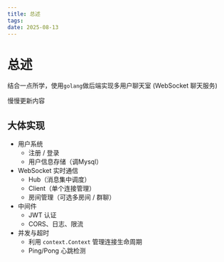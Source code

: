 ```yaml
---
title: 总述
tags: 
date: 2025-08-13
---
```

# 总述

结合一点所学，使用`golang`做后端实现多用户聊天室 (WebSocket 聊天服务)

慢慢更新内容

## 大体实现

- 用户系统
    - 注册 / 登录
    - 用户信息存储（调Mysql）    
- WebSocket 实时通信
    - Hub（消息集中调度）
    - Client（单个连接管理）
    - 房间管理（可选多房间 / 群聊）
- 中间件
    - JWT 认证
    - CORS、日志、限流
- 并发与超时
    - 利用 `context.Context` 管理连接生命周期
    - Ping/Pong 心跳检测

